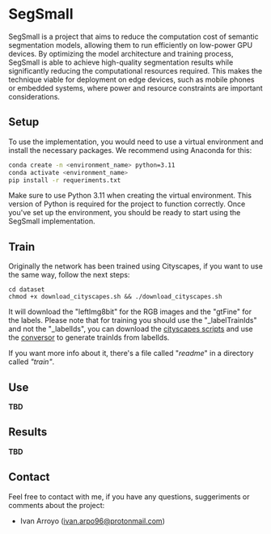 # SegSmall

SegSmall is a project that aims to reduce the computation cost of semantic segmentation models, allowing them to run efficiently on low-power GPU devices. By optimizing the model architecture and training process, SegSmall is able to achieve high-quality segmentation results while significantly reducing the computational resources required. This makes the technique viable for deployment on edge devices, such as mobile phones or embedded systems, where power and resource constraints are important considerations.

## Setup

To use the implementation, you would need to use a virtual environment and install the necessary packages.
We recommend using Anaconda for this:

```bash
conda create -n <environment_name> python=3.11
conda activate <environment_name>
pip install -r requeriments.txt
```

Make sure to use Python 3.11 when creating the virtual environment. This version of Python is required for the project to function correctly.
Once you've set up the environment, you should be ready to start using the SegSmall implementation.

## Train

Originally the network has been trained using Cityscapes, if you want to use the same way, follow the next steps:

```
cd dataset
chmod +x download_cityscapes.sh && ./download_cityscapes.sh
```

It will download the "leftImg8bit" for the RGB images and the "gtFine" for the labels. Please note that for training you should use the "_labelTrainIds" and not the "_labelIds", you can download the [cityscapes scripts](https://github.com/mcordts/cityscapesScripts) and use the [conversor](https://github.com/mcordts/cityscapesScripts/blob/master/cityscapesscripts/preparation/createTrainIdLabelImgs.py) to generate trainIds from labelIds.

If you want more info about it, there's a file called "*readme*"  in a directory called *"train"*.

## Use

**TBD**

## Results

**TBD**

## Contact

Feel free to contact with me, if you have any questions, suggeriments or comments about the project:

* Ivan Arroyo (ivan.arpo96@protonmail.com)
